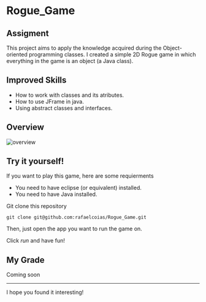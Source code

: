 # Rogue_Game

## Assigment

This project aims to apply the knowledge acquired during the Object-oriented programming classes. I created a simple 2D Rogue game in which everything in the game is an object (a Java class).

## Improved Skills

  - How to work with classes and its atributes.
  - How to use JFrame in java.
  - Using abstract classes and interfaces.
  
## Overview

![overview](https://user-images.githubusercontent.com/91686183/199127183-bba527d6-4fed-4e10-8117-bd048df4c35b.gif)

## Try it yourself!

If you want to play this game, here are some requierments

  - You need to have eclipse (or equivalent) installed.
  - You need to have Java installed.
  
Git clone this repository

    git clone git@github.com:rafaelcoias/Rogue_Game.git

Then, just open the app you want to run the game on.

Click *run* and have fun!

## My Grade

Coming soon

<hr>

I hope you found it interesting! 
